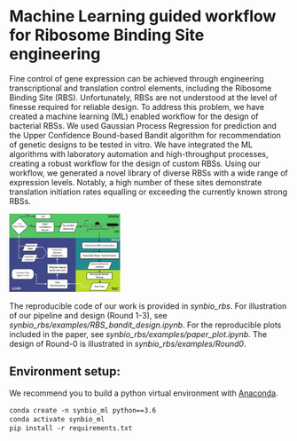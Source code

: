 # Machine Learning guided workflow for Ribosome Binding Site engineering

Fine control of gene expression can be achieved through engineering transcriptional and translation control elements, including the Ribosome Binding Site (RBS).
Unfortunately, RBSs are not understood at the level of finesse required for reliable design. 
To address this problem, we have created a machine learning (ML) enabled workflow for the design of bacterial RBSs.
We used Gaussian Process Regression for prediction and the Upper Confidence Bound-based Bandit algorithm for recommendation of genetic designs to be tested in vitro.
We have integrated the ML algorithms with laboratory automation and high-throughput processes, creating a robust workflow for the design of custom RBSs.
Using our workflow, we generated a novel library of diverse RBSs with a wide range of expression levels.
Notably, a high number of these sites demonstrate translation initiation rates equalling or exceeding the currently known strong RBSs.

<img src="flowchart.jpg"  width="200"/>    

The reproducible code of our work is provided in *synbio_rbs*. 
For illustration of our pipeline and design (Round 1-3), see *synbio_rbs/examples/RBS_bandit_design.ipynb*. 
For the reproducible plots included in the paper, see *synbio_rbs/examples/paper_plot.ipynb*.
The design of Round-0 is illustrated in *synbio_rbs/examples/Round0*.

## Environment setup:  
We recommend you to build a python virtual environment with [Anaconda](https://docs.anaconda.com/anaconda/install/linux/).
```
conda create -n synbio_ml python==3.6  
conda activate synbio_ml  
pip install -r requirements.txt  
```
